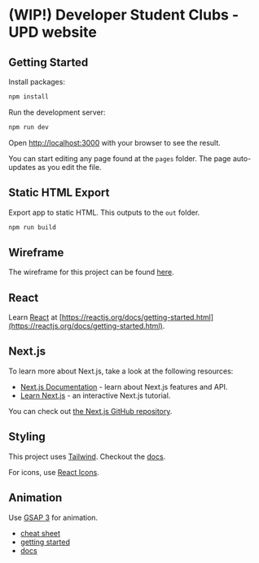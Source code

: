# (WIP!) Developer Student Clubs - UPD website

## Getting Started

Install packages:

```bash
npm install
```

Run the development server:

```bash
npm run dev
```

Open [http://localhost:3000](http://localhost:3000) with your browser to see the result.

You can start editing any page found at the `pages` folder. The page auto-updates as you edit the file.

## Static HTML Export
Export app to static HTML. This outputs to the `out` folder.

```bash
npm run build
```

## Wireframe
The wireframe for this project can be found [here](https://www.figma.com/file/VLKIQqE9Vb1W9A3t3NWgAb/DSC-Website-UI-Final-Submission?node-id=0%3A1).

## React
Learn [React](https://reactjs.org/) at [https://reactjs.org/docs/getting-started.html](https://reactjs.org/docs/getting-started.html).

## Next.js
To learn more about Next.js, take a look at the following resources:

- [Next.js Documentation](https://nextjs.org/docs) - learn about Next.js features and API.
- [Learn Next.js](https://nextjs.org/learn) - an interactive Next.js tutorial.

You can check out [the Next.js GitHub repository](https://github.com/vercel/next.js/).

## Styling
This project uses [Tailwind](https://tailwindcss.com/). Checkout the [docs](https://tailwindcss.com/docs).

For icons, use [React Icons](https://react-icons.github.io/react-icons/).

## Animation
Use [GSAP 3](https://greensock.com/) for animation. 
- [cheat sheet](https://greensock.com/cheatsheet/)
- [getting started](https://greensock.com/get-started/)
- [docs](https://greensock.com/docs/)